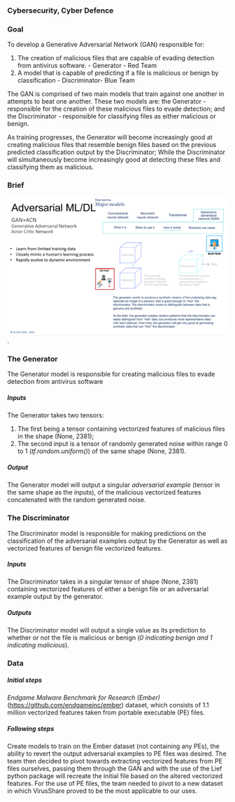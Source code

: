 ### Cybersecurity, Cyber Defence

### Goal
To develop a Generative Adversarial Network (GAN) responsible for:
  1. The creation of malicious files that are capable of evading detection from antivirus software. - Generator - Red Team
  2. A model that is capable of predicting if a file is malicious or benign by classification - Discriminator- Blue Team

The GAN is comprised of two main models that train against one another in attempts to beat one another. These two 
models are: the Generator - responsible for the creation of these malicious files to evade detection; and the 
Discriminator - responsible for classifying files as either malicious or benign.

As training progresses, the Generator will become increasingly good at creating malicious files that resemble benign 
files based on the previous predicted classification output by the Discriminator; 
While the Discriminator will simultaneously become increasingly good at detecting these files and classifying them as malicious.

### Brief
![GAN+ACN](https://raw.githubusercontent.com/Themoonflow/Cybersecurity_GAN/main/IMG/GAN_ACN.png "Text to show on mouseover").

### The Generator
The Generator model is responsible for creating malicious files to evade detection from antivirus software
##### Inputs
The Generator takes two tensors:
1) The first being a tensor containing vectorized features of malicious files in the shape (None, 2381); 
2) The second input is a tensor of randomly generated noise within range 0 to 1 (*tf.random.uniform()*) of 
the same shape (None, 2381).
##### Output
The Generator model will output a singular *adversarial example* (tensor in the same shape as the inputs), of the
malicious vectorized features concatenated with the random generated noise.


### The Discriminator
The Discriminator model is responsible for making predictions on the classification of the adversarial examples output 
by the Generator as well as vectorized features of benign file vectorized features.
##### Inputs 
The Discriminator takes in a singular tensor of shape (None, 2381) containing vectorized features of either a benign 
file or an adversarial example output by the generator.
##### Outputs
The Discriminator model will output a single value as its prediction to whether or not the file is malicious or benign
(*0 indicating benign and 1 indicating malicious*).


### Data
##### Initial steps
*Endgame Malware Benchmark for Research (Ember)* (https://github.com/endgameinc/ember)
dataset, which consists of 1.1 million vectorized features taken from portable executable (PE) files.
##### Following steps
Create models to train on the Ember dataset (not containing any PEs), the ability to revert the 
output adversarial examples to PE files was desired. The team then decided to pivot towards extracting vectorized
features from PE files ourselves, passing them through the GAN and with the use of the Lief python package will 
recreate the initial file based on the altered vectorized features. For the use of PE files, the team needed to pivot
to a new dataset in which VirusShare proved to be the most applicable to our uses.

